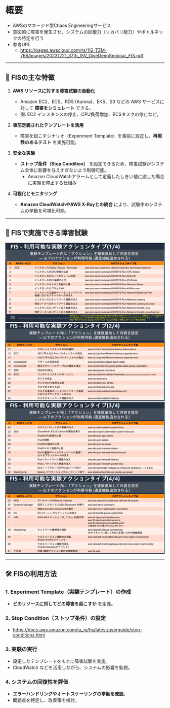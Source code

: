 # 概要
- AWSのマネージド型Chaos Engineeringサービス
- 意図的に障害を発生させ、システムの回復力（リカバリ能力）やボトルネックの特定を行う
- 参考URL
  - https://pages.awscloud.com/rs/112-TZM-766/images/20231221_37th_ISV_DiveDeepSeminar_FIS.pdf

---

## 🎯 **FISの主な特徴**
1. **AWS リソースに対する障害試験の自動化**
   - Amazon EC2、ECS、RDS (Aurora)、EKS、S3 などの AWS サービスに対して **障害をシミュレート** できる。
   - 例: EC2 インスタンスの停止、CPU負荷増加、ECSタスクの停止など。

2. **事前定義されたテンプレートを活用**
   - 障害を起こすシナリオ（Experiment Template）を事前に設定し、**再現性のあるテスト** を実施可能。

3. **安全な実験**
   - **ストップ条件（Stop Condition）** を設定できるため、障害試験がシステム全体に影響を与えすぎないよう制御可能。
     - Amazon CloudWatchアラームとして定義したしきい値に達した場合に実験を停止する仕組み

4. **可視化とモニタリング**
   - **Amazon CloudWatchやAWS X-Rayとの統合** により、試験中のシステムの挙動を可視化可能。

---

## 🔧 **FISで実施できる障害試験**
![](./image/fis_1.jpg)
![](./image/fis_2.jpg)
![](./image/fis_3.jpg)
![](./image/fis_4.jpg)

---

## 🛠 **FISの利用方法**
### **1. Experiment Template（実験テンプレート）の作成**
- **どのリソースに対してどの障害を起こすか** を定義。

### **2. Stop Condition（ストップ条件）の設定**
- https://docs.aws.amazon.com/ja_jp/fis/latest/userguide/stop-conditions.html

### **3. 実験の実行**
- 設定したテンプレートをもとに障害試験を実施。
- CloudWatch などを活用しながら、システムの影響を監視。

### **4. システムの回復性を評価**
- **エラーハンドリングやオートスケーリングの挙動を確認**。
- 問題点を特定し、改善策を検討。
